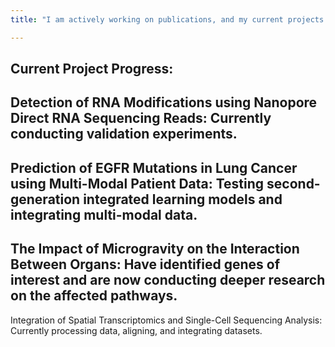 ```yaml
---
title: "I am actively working on publications, and my current projects are progressing steadily. I hope to produce significant outcomes."

---
```


Current Project Progress:
---
Detection of RNA Modifications using Nanopore Direct RNA Sequencing Reads: Currently conducting validation experiments.
---
Prediction of EGFR Mutations in Lung Cancer using Multi-Modal Patient Data: Testing second-generation integrated learning models and integrating multi-modal data.
---
The Impact of Microgravity on the Interaction Between Organs: Have identified genes of interest and are now conducting deeper research on the affected pathways.
---
Integration of Spatial Transcriptomics and Single-Cell Sequencing Analysis: Currently processing data, aligning, and integrating datasets.

